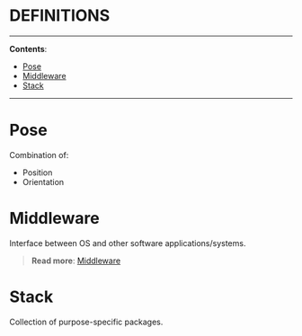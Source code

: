 <h1>DEFINITIONS</h1>

---

**Contents**:

- [Pose](#pose)
- [Middleware](#middleware)
- [Stack](#stack)

---

# Pose
Combination of:

- Position
- Orientation

# Middleware
Interface between OS and other software applications/systems.

> **Read more**: [Middleware](./middleware.md)

# Stack
Collection of purpose-specific packages.